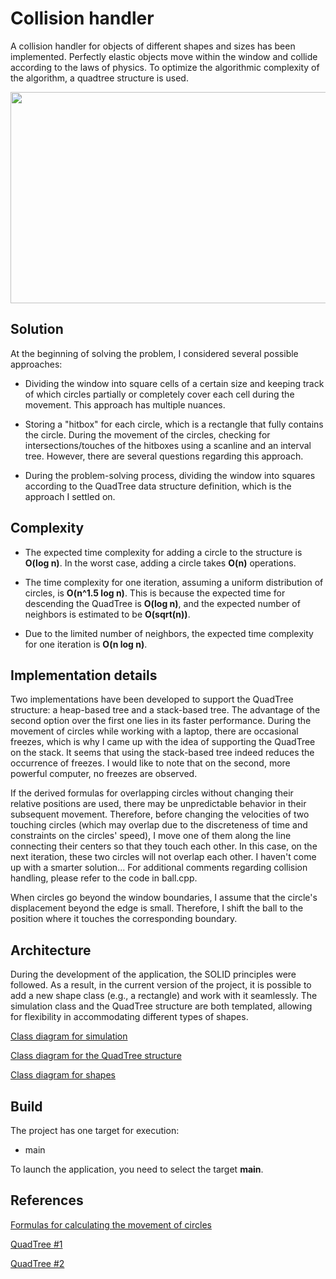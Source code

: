 # Collision handler

A collision handler for objects of different shapes and sizes has been implemented. Perfectly elastic objects move within the window and collide according to the laws of physics. To optimize the algorithmic complexity of the algorithm, a quadtree structure is used.

<p align="center">
  <img src="https://media0.giphy.com/media/v1.Y2lkPTc5MGI3NjExOTY2Nzg4MWNlNjdkMTJiNGE4MTdiNzRmMjk3YTM3NzVmNDJkYzNhNCZlcD12MV9pbnRlcm5hbF9naWZzX2dpZklkJmN0PWc/lEDJao3qwbS12UCz7r/giphy.gif" width="600" height="338" />
</p>

## Solution

At the beginning of solving the problem, I considered several possible approaches:
* Dividing the window into square cells of a certain size and keeping track of which circles partially or completely cover each cell during the movement. This approach has multiple nuances.

* Storing a "hitbox" for each circle, which is a rectangle that fully contains the circle. During the movement of the circles, checking for intersections/touches of the hitboxes using a scanline and an interval tree. However, there are several questions regarding this approach.

* During the problem-solving process, dividing the window into squares according to the QuadTree data structure definition, which is the approach I settled on.

## Complexity

* The expected time complexity for adding a circle to the structure is **O(log n)**. In the worst case, adding a circle takes **O(n)** operations.

* The time complexity for one iteration, assuming a uniform distribution of circles, is  **O(n^1.5 log n)**. This is because the expected time for descending the QuadTree is **O(log n)**, and the expected number of neighbors is estimated to be **O(sqrt(n))**.

* Due to the limited number of neighbors, the expected time complexity for one iteration is  **O(n log n)**.
  
## Implementation details

Two implementations have been developed to support the QuadTree structure: a heap-based tree and a stack-based tree. The advantage of the second option over the first one lies in its faster performance. During the movement of circles while working with a laptop, there are occasional freezes, which is why I came up with the idea of supporting the QuadTree on the stack. It seems that using the stack-based tree indeed reduces the occurrence of freezes. I would like to note that on the second, more powerful computer, no freezes are observed.

If the derived formulas for overlapping circles without changing their relative positions are used, there may be unpredictable behavior in their subsequent movement. Therefore, before changing the velocities of two touching circles (which may overlap due to the discreteness of time and constraints on the circles' speed), I move one of them along the line connecting their centers so that they touch each other. In this case, on the next iteration, these two circles will not overlap each other. I haven't come up with a smarter solution... For additional comments regarding collision handling, please refer to the code in ball.cpp.

When circles go beyond the window boundaries, I assume that the circle's displacement beyond the edge is small. Therefore, I shift the ball to the position where it touches the corresponding boundary.

## Architecture

During the development of the application, the SOLID principles were followed. As a result, in the current version of the project, it is possible to add a new shape class (e.g., a rectangle) and work with it seamlessly. The simulation class and the QuadTree structure are both templated, allowing for flexibility in accommodating different types of shapes.

[Class diagram for simulation](UML/simulation.drawio.png?raw=true "Simulation class diagram")

[Class diagram for the QuadTree structure](UML/quad_tree.drawio.png?raw=true "quad_tree class diagram")

[Class diagram for shapes](UML/shape.drawio.png?raw=true "Shape class diagram")


## Build

The project has one target for execution:
<ul>
  <li> main </li>

[//]: # (  <li> test </li>)

[//]: # (  <li> test_two_balls </li>)
</ul>

[//]: # (Последние два я использовал для тестирования решения.)

To launch the application, you need to select the target **main**.

## References

[Formulas for calculating the movement of circles](https://en.wikipedia.org/wiki/Elastic_collision)

[QuadTree #1](https://vixra.org/pdf/2005.0108v1.pdf)

[QuadTree #2](https://github.com/pvigier/Quadtree)
